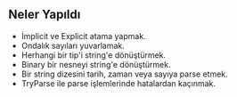 ## Neler Yapıldı 
- İmplicit ve Explicit atama yapmak.
- Ondalık sayıları yuvarlamak.
- Herhangi bir tip'i string'e dönüştürmek.
- Binary bir nesneyi string'e dönüştürmek.
- Bir string dizesini tarih, zaman veya sayıya parse etmek.
- TryParse ile parse işlemlerinde hatalardan kaçınmak. 